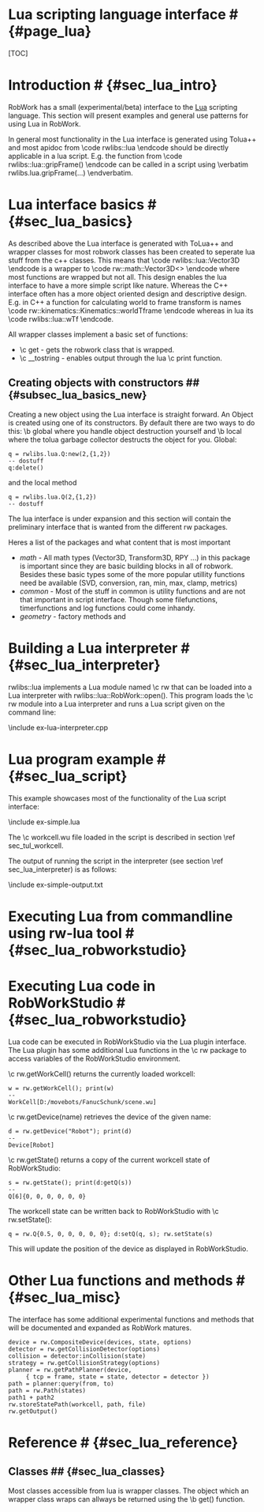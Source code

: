 # Lua scripting language interface # {#page_lua}

[TOC]

# Introduction # {#sec_lua_intro} 

RobWork has a small (experimental/beta) interface to the 
<a href="http://www.lua.org/">Lua</a> scripting language. This section will present examples 
and general use patterns for using Lua in RobWork.

In general most functionality in the Lua interface is generated using Tolua++ and most apidoc 
from \code rwlibs::lua \endcode should be directly applicable in a lua script. 
E.g. the function from \code rwlibs::lua::gripFrame() \endcode 
can be called in a script using \verbatim rwlibs.lua.gripFrame(...) \endverbatim.

# Lua interface basics # {#sec_lua_basics}
As described above the Lua interface is generated with ToLua++ and wrapper classes for most robwork
classes has been created to seperate lua stuff from the c++ classes. This means that 
\code rwlibs::lua::Vector3D \endcode is
a wrapper to \code rw::math::Vector3D<> \endcode where most functions are wrapped but not all. This
design enables the lua interface to have a more simple script like nature. Whereas the C++ interface 
often has a more object oriented design and descriptive design. E.g. in C++ a function for calculating 
world to frame transform is names \code rw::kinematics::Kinematics::worldTframe \endcode whereas in lua
its \code rwlibs::lua::wTf \endcode.

All wrapper classes implement a basic set of functions:
- \c get - gets the robwork class that is wrapped.
- \c __tostring - enables output through the lua \c print function.

## Creating objects with constructors ## {#subsec_lua_basics_new}
Creating a new object using the Lua interface is straight forward. An Object is created using one
of its constructors. By default there are two ways to do this: \b global where you handle object destruction 
yourself and \b local where the tolua garbage collector destructs the object for you.
Global:
~~~~~~{.lua}
q = rwlibs.lua.Q:new(2,{1,2})
-- dostuff
q:delete() 
~~~~~~

and the local method

~~~~~~{.lua}
q = rwlibs.lua.Q(2,{1,2})
-- dostuff
~~~~~~

The lua interface is under expansion and this section will contain the preliminary interface
that is wanted from the different rw packages.

Heres a list of the packages and what content that is most important

- *math* - All math types (Vector3D, Transform3D, RPY ...) in this package is
important since they are basic building blocks in all of robwork. Besides these basic types
some of the more popular utillity functions need be available (SVD, conversion, ran, min, max, clamp, metrics)
- *common* - Most of the stuff in common is utility functions and are not that important
in script interface. Though some filefunctions, timerfunctions and log functions could come inhandy.
- *geometry* - factory methods and


# Building a Lua interpreter # {#sec_lua_interpreter}

rwlibs::lua implements a Lua module named \c rw that can be loaded
into a Lua interpreter with rwlibs::lua::RobWork::open(). This program
loads the \c rw module into a Lua interpreter and runs a Lua script
given on the command line:

\include ex-lua-interpreter.cpp

# Lua program example # {#sec_lua_script}

This example showcases most of the functionality of the Lua script
interface:

\include ex-simple.lua

The \c workcell.wu file loaded in the script is described in section
\ref sec_tul_workcell.

The output of running the script in the interpreter (see section \ref
sec_lua_interpreter) is as follows:

\include ex-simple-output.txt

# Executing Lua from commandline using rw-lua tool # {#sec_lua_robworkstudio}

# Executing Lua code in RobWorkStudio # {#sec_lua_robworkstudio}

Lua code can be executed in RobWorkStudio via the Lua plugin
interface. The Lua plugin has some additional Lua functions in the \c
rw package to access variables of the RobWorkStudio environment.

\c rw.getWorkCell() returns the currently loaded workcell:


	w = rw.getWorkCell(); print(w)
	--
	WorkCell[D:/movebots/FanucSchunk/scene.wu]

\c rw.getDevice(name) retrieves the device of the given name:

	d = rw.getDevice("Robot"); print(d)
	--
	Device[Robot]

\c rw.getState() returns a copy of the current workcell state of
RobWorkStudio:

	s = rw.getState(); print(d:getQ(s))
	--
	Q[6]{0, 0, 0, 0, 0, 0}

The workcell state can be written back to RobWorkStudio with \c
rw.setState():

	q = rw.Q{0.5, 0, 0, 0, 0, 0}; d:setQ(q, s); rw.setState(s)

This will update the position of the device as displayed in
RobWorkStudio.

# Other Lua functions and methods # {#sec_lua_misc}

The interface has some additional experimental functions and methods
that will be documented and expanded as RobWork matures.

	device = rw.CompositeDevice(devices, state, options)
	detector = rw.getCollisionDetector(options)
	collision = detector:inCollision(state)
	strategy = rw.getCollisionStrategy(options)
	planner = rw.getPathPlanner(device,
	     { tcp = frame, state = state, detector = detector })
	path = planner:query(from, to)
	path = rw.Path(states)
	path1 + path2
	rw.storeStatePath(workcell, path, file)
	rw.getOutput()

# Reference # {#sec_lua_reference}

## Classes ## {#sec_lua_classes}
Most classes accessible from lua is wrapper classes. The object which an
wrapper class wraps can allways be returned using the \b get() function.
